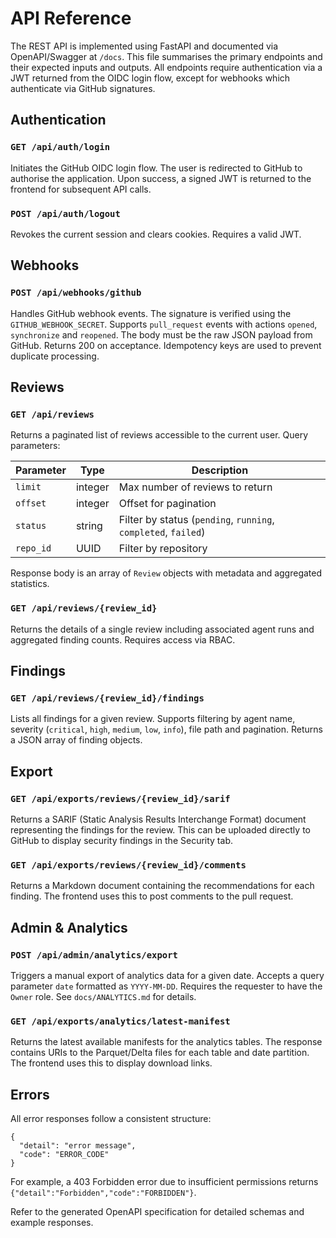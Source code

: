 # API Reference

The REST API is implemented using FastAPI and documented via OpenAPI/Swagger at `/docs`.  This file summarises the primary endpoints and their expected inputs and outputs.  All endpoints require authentication via a JWT returned from the OIDC login flow, except for webhooks which authenticate via GitHub signatures.

## Authentication

### `GET /api/auth/login`

Initiates the GitHub OIDC login flow.  The user is redirected to GitHub to authorise the application.  Upon success, a signed JWT is returned to the frontend for subsequent API calls.

### `POST /api/auth/logout`

Revokes the current session and clears cookies.  Requires a valid JWT.

## Webhooks

### `POST /api/webhooks/github`

Handles GitHub webhook events.  The signature is verified using the `GITHUB_WEBHOOK_SECRET`.  Supports `pull_request` events with actions `opened`, `synchronize` and `reopened`.  The body must be the raw JSON payload from GitHub.  Returns 200 on acceptance.  Idempotency keys are used to prevent duplicate processing.

## Reviews

### `GET /api/reviews`

Returns a paginated list of reviews accessible to the current user.  Query parameters:

| Parameter    | Type     | Description                           |
|--------------|----------|---------------------------------------|
| `limit`      | integer  | Max number of reviews to return       |
| `offset`     | integer  | Offset for pagination                 |
| `status`     | string   | Filter by status (`pending`, `running`, `completed`, `failed`) |
| `repo_id`    | UUID     | Filter by repository                  |

Response body is an array of `Review` objects with metadata and aggregated statistics.

### `GET /api/reviews/{review_id}`

Returns the details of a single review including associated agent runs and aggregated finding counts.  Requires access via RBAC.

## Findings

### `GET /api/reviews/{review_id}/findings`

Lists all findings for a given review.  Supports filtering by agent name, severity (`critical`, `high`, `medium`, `low`, `info`), file path and pagination.  Returns a JSON array of finding objects.

## Export

### `GET /api/exports/reviews/{review_id}/sarif`

Returns a SARIF (Static Analysis Results Interchange Format) document representing the findings for the review.  This can be uploaded directly to GitHub to display security findings in the Security tab.

### `GET /api/exports/reviews/{review_id}/comments`

Returns a Markdown document containing the recommendations for each finding.  The frontend uses this to post comments to the pull request.

## Admin & Analytics

### `POST /api/admin/analytics/export`

Triggers a manual export of analytics data for a given date.  Accepts a query parameter `date` formatted as `YYYY-MM-DD`.  Requires the requester to have the `Owner` role.  See `docs/ANALYTICS.md` for details.

### `GET /api/exports/analytics/latest-manifest`

Returns the latest available manifests for the analytics tables.  The response contains URIs to the Parquet/Delta files for each table and date partition.  The frontend uses this to display download links.

## Errors

All error responses follow a consistent structure:

```
{
  "detail": "error message",
  "code": "ERROR_CODE"
}
```

For example, a 403 Forbidden error due to insufficient permissions returns `{"detail":"Forbidden","code":"FORBIDDEN"}`.

Refer to the generated OpenAPI specification for detailed schemas and example responses.